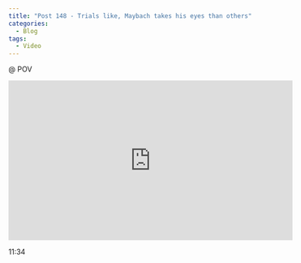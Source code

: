 ```yaml
---
title: "Post 148 - Trials like, Maybach takes his eyes than others"
categories:
  - Blog
tags:
  - Video
---
```


@ POV

<iframe width="560" height="315" src="https://www.youtube.com/embed/ZzoSndOQIZA" title="YouTube video player" frameborder="0" allow="accelerometer; autoplay; clipboard-write; encrypted-media; gyroscope; picture-in-picture" allowfullscreen></iframe>

11:34

<script src="https://utteranc.es/client.js"
        repo="serendipityinlife/serendipityinlife.github.io"
        issue-term="pathname"
        theme="github-light"
        crossorigin="anonymous"
        async>
</script>
